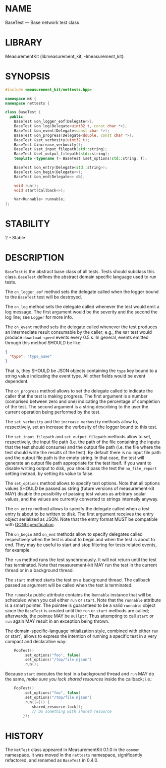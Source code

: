 # NAME
BaseTest &mdash; Base network test class

# LIBRARY
MeasurementKit (libmeasurement_kit, -lmeasurement_kit).

# SYNOPSIS

```C++
#include <measurement_kit/nettests.hpp>

namespace mk {
namespace nettests {

class BaseTest {
  public:
    BaseTest &on_logger_eof(Delegate<>);
    BaseTest &on_log(Delegate<uint32_t, const char *>);
    BaseTest &on_event(Delegate<const char *>);
    BaseTest &on_progress(Delegate<double, const char *>);
    BaseTest &set_verbosity(uint32_t);
    BaseTest &increase_verbosity();
    BaseTest &set_input_filepath(std::string);
    BaseTest &set_output_filepath(std::string);
    template <typename T> BaseTest &set_options(std::string, T);

    BaseTest &on_entry(Delegate<std::string>);
    BaseTest &on_begin(Delegate<>);
    BaseTest &on_end(Delegate<> cb);

    void run();
    void start(Callback<>);

    Var<Runnable> runnable;
};

```

# STABILITY

2 - Stable

# DESCRIPTION

`BaseTest` is the abstract base class of all tests. Tests should
subclass this class. `BaseTest` defines the abstract domain specific
language used to run tests.

The `on_logger_eof` method sets the delegate called when the logger
bound to the `BaseTest` test will be destroyed.

The `on_log` method sets the delegate called whenever the test
would emit a log message. The first argument would be the severity
and the second the log line; see `Logger` for more info.

The `on_event` method sets the delegate called whenever the test
produces an intermediate result consumable by the caller; e.g., the
`NDT` test would produce `download-speed` events every 0.5 s. In
general, events emitted through this method SHOULD be like:

```JSON
{
  "type": "type_name"
}
```

That is, they SHOULD be JSON objects containing the `type` key bound
to a string value indicating the event type. All other fields would
be event dependent.

The `on_progress` method allows to set the delegate called to indicate
the caller that the test is making progress. The first argument is a
number (comprised between zero and one) indicating the percentage of
completion of the test. The second argument is a string describing to
the user the current operation being performed by the test.

The `set_verbosity` and the `increase_verbosity` methods allow to,
respectively, set an increase the verbosity of the logger bound to
this test.

The `set_input_filepath` and `set_output_filepath` methods allow to
set, respectively, the input file path (i.e. the path of the file
containing the inputs that the test should consume) and the output
file path (i.e. the file where the test should write the results
of the test). By default there is no input file path and the output
file path is the empty string. In that case, the test will generate
an output file path appropriate for the test itself. If you want
to disable writing output to disk, you should pass the test the
`no_file_report` setting instead, by setting its value to false.

The `set_options` method allows to specify test options. Note that
all options values SHOULD be passed as string (future versions of
measurement-kit MAY) disable the possibility of passing test values
as arbitrary scalar values, and the values are currently converted
to strings internally anyway.

The `on_entry` method allows to specify the delegate called when
a test entry is about to be written to disk. The first argument
receives the entry object serialized as JSON. Note that the entry
format MUST be compatible with [OONI specification](https://github.com/TheTorProject/ooni-spec/tree/master/data-formats).

The `on_begin` and `on_end` methods allow to specify delegates called
respectively when the test is about to begin and when the test is about
to end. They may be useful to start and stop filtering for tests
related events, for example.

The `run` method runs the test synchronously. It will not return until
the test has terminated. Note that measurement-kit MAY run the test
in the current thread or in a background thread.

The `start` method starts the test on a background thread. The callback
passed as argument will be called when the test is terminated.

The `runnable` public attribute contains the `Runnable` instance that
will be scheduled when you call either `run` or `start`. Note that the
`runnable` attribute is a smart pointer. The pointee is guaranteed to
be a valid `runnable` object since the `BaseTest` is created until the
`run` or `start` methods are called; afterwards, the pointee MAY be
`nullptr`. Thus attempting to call `start` or `run` again MAY result
in an exception being thrown.

The domain-specific-language initialization style, combined with either `run`
or start`, allows to express the intention of running a specific test
in a very compact and declarative way:

```C++
    FooTest()
        .set_options("foo", false)
        .set_options("/tmp/file.njson")
        .run();
```

Because `start` executes the test in a background thread and `run` MAY do
the same, *make sure you lock shared resources* inside the callback; i.e.:

```C++
    FooTest()
        .set_options("foo", false)
        .set_options("/tmp/file.njson")
        .run([=]() {
            shared_resource.lock();
            // Do something with shared resource
        });
```

# HISTORY

The `NetTest` class appeared in MeasurementKit 0.1.0 in the `common`
namespace. It was moved in the `nettests` namespace, significantly
refactored, and renamed as `BaseTest` in 0.4.0.

